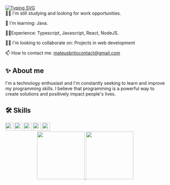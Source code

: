 [![Typing SVG](https://readme-typing-svg.demolab.com?font=Popins&size=28&pause=1000&color=5D46C0&width=435&lines=Hi%2C+im+Mateus+Brito)](https://git.io/typing-svg)
<br>
👩‍💻 I'm still studying and looking for work opportunities.

🧠 I'm learning: Java.

🐱‍🏍Experience: Typescript, Javascript, React, NodeJS.

👯‍♀️ I'm looking to collaborate on: Projects in web development

📫 How to contact me: mateusbritocontact@gmail.com

## ✨ About me
I'm a technology enthusiast and I'm constantly seeking to learn and improve my programming skills. I believe that programming is a powerful way to create solutions and positively impact people's lives.

## 🛠 Skills
<div align="left">
  <img height="25em" src="https://img.shields.io/badge/JavaScript-F7DF1E?style=for-the-badge&logo=javascript&logoColor=black"/>
  <img height="25em" src="https://img.shields.io/badge/HTML5-E34F26?style=for-the-badge&logo=html5&logoColor=white"/>
  <img height="25em" src="https://img.shields.io/badge/CSS3-1572B6?style=for-the-badge&logo=css3&logoColor=white"/>
  <img height="25em" src="https://img.shields.io/badge/React-20232A?style=for-the-badge&logo=react&logoColor=61DAFB"/>
  <img height="25em" src="https://img.shields.io/badge/TypeScript-007ACC?style=for-the-badge&logo=typescript&logoColor=white" />

</div>
<div align="center">
 <a href="https://github.com/Mateusbrito1">
 <img height="150em" src="https://github-readme-stats.vercel.app/api?username=Mateusbrito1&show_icons=true&theme=radical"/>
 <img height="150em" src="https://github-readme-stats.vercel.app/api/top-langs/?username=Mateusbrito1&layout=compact&langs_count=7&theme=radical"/>
</div>
  


